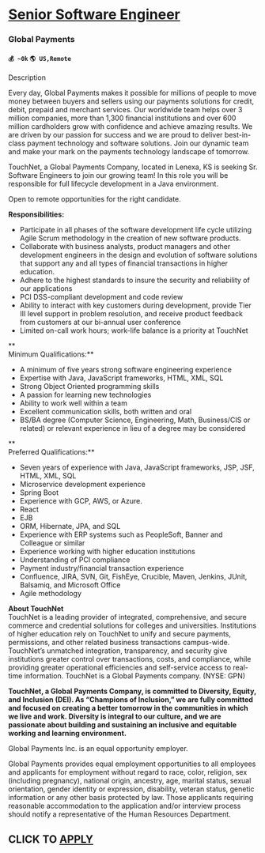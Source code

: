 # [Senior Software Engineer](https://www.remotewlb.com/apply/senior-software-engineer-75868)  
### Global Payments  
#### `💰 ~0k` `🌎 US,Remote`  

Description

Every day, Global Payments makes it possible for millions of people to move money between buyers and sellers using our payments solutions for credit, debit, prepaid and merchant services. Our worldwide team helps over 3 million companies, more than 1,300 financial institutions and over 600 million cardholders grow with confidence and achieve amazing results. We are driven by our passion for success and we are proud to deliver best-in-class payment technology and software solutions. Join our dynamic team and make your mark on the payments technology landscape of tomorrow.

TouchNet, a Global Payments Company, located in Lenexa, KS is seeking Sr. Software Engineers to join our growing team! In this role you will be responsible for full lifecycle development in a Java environment.

Open to remote opportunities for the right candidate.

 **Responsibilities:**

  * Participate in all phases of the software development life cycle utilizing Agile Scrum methodology in the creation of new software products.
  * Collaborate with business analysts, product managers and other development engineers in the design and evolution of software solutions that support any and all types of financial transactions in higher education.
  * Adhere to the highest standards to insure the security and reliability of our applications
  * PCI DSS-compliant development and code review
  * Ability to interact with key customers during development, provide Tier III level support in problem resolution, and receive product feedback from customers at our bi-annual user conference
  * Limited on-call work hours; work-life balance is a priority at TouchNet

 **  
Minimum Qualifications:**

  * A minimum of five years strong software engineering experience
  * Expertise with Java, JavaScript frameworks, HTML, XML, SQL
  * Strong Object Oriented programming skills
  * A passion for learning new technologies
  * Ability to work well within a team
  * Excellent communication skills, both written and oral
  * BS/BA degree (Computer Science, Engineering, Math, Business/CIS or related) or relevant experience in lieu of a degree may be considered

 **  
Preferred Qualifications:**

  * Seven years of experience with Java, JavaScript frameworks, JSP, JSF, HTML, XML, SQL
  * Microservice development experience
  * Spring Boot
  * Experience with GCP, AWS, or Azure. 
  * React
  * EJB
  * ORM, Hibernate, JPA, and SQL
  * Experience with ERP systems such as PeopleSoft, Banner and Colleague or similar
  * Experience working with higher education institutions
  * Understanding of PCI compliance
  * Payment industry/financial transaction experience
  * Confluence, JIRA, SVN, Git, FishEye, Crucible, Maven, Jenkins, JUnit, Balsamiq, and Microsoft Office
  * Agile methodology

 **About TouchNet**  
TouchNet is a leading provider of integrated, comprehensive, and secure commerce and credential solutions for colleges and universities. Institutions of higher education rely on TouchNet to unify and secure payments, permissions, and other related business transactions campus-wide. TouchNet’s unmatched integration, transparency, and security give institutions greater control over transactions, costs, and compliance, while providing greater operational efficiencies and self-service access to real-time information. TouchNet is a Global Payments company. (NYSE: GPN)

**TouchNet, a Global Payments Company, is committed to Diversity, Equity, and Inclusion (DEI). As “Champions of Inclusion,” we are fully committed and focused on creating a better tomorrow in the communities in which we live and work. Diversity is integral to our culture, and we are passionate about building and sustaining an inclusive and equitable working and learning environment.**

Global Payments Inc. is an equal opportunity employer.

Global Payments provides equal employment opportunities to all employees and applicants for employment without regard to race, color, religion, sex (including pregnancy), national origin, ancestry, age, marital status, sexual orientation, gender identity or expression, disability, veteran status, genetic information or any other basis protected by law. Those applicants requiring reasonable accommodation to the application and/or interview process should notify a representative of the Human Resources Department.

  
## CLICK TO [APPLY](https://www.remotewlb.com/apply/senior-software-engineer-75868)

